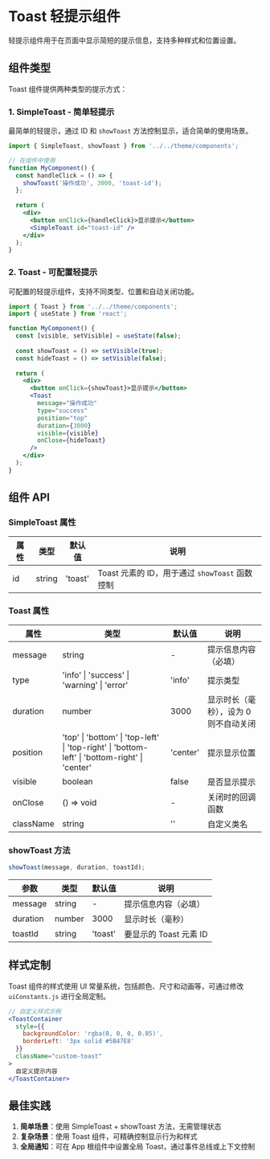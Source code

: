 # Toast 轻提示组件

轻提示组件用于在页面中显示简短的提示信息，支持多种样式和位置设置。

## 组件类型

Toast 组件提供两种类型的提示方式：

### 1. SimpleToast - 简单轻提示

最简单的轻提示，通过 ID 和 `showToast` 方法控制显示，适合简单的使用场景。

```jsx
import { SimpleToast, showToast } from '../../theme/components';

// 在组件中使用
function MyComponent() {
  const handleClick = () => {
    showToast('操作成功', 3000, 'toast-id');
  };
  
  return (
    <div>
      <button onClick={handleClick}>显示提示</button>
      <SimpleToast id="toast-id" />
    </div>
  );
}
```

### 2. Toast - 可配置轻提示

可配置的轻提示组件，支持不同类型、位置和自动关闭功能。

```jsx
import { Toast } from '../../theme/components';
import { useState } from 'react';

function MyComponent() {
  const [visible, setVisible] = useState(false);
  
  const showToast = () => setVisible(true);
  const hideToast = () => setVisible(false);
  
  return (
    <div>
      <button onClick={showToast}>显示提示</button>
      <Toast 
        message="操作成功" 
        type="success" 
        position="top" 
        duration={3000}
        visible={visible} 
        onClose={hideToast} 
      />
    </div>
  );
}
```

## 组件 API

### SimpleToast 属性

| 属性 | 类型 | 默认值 | 说明 |
|------|------|-------|------|
| id | string | 'toast' | Toast 元素的 ID，用于通过 `showToast` 函数控制 |

### Toast 属性

| 属性 | 类型 | 默认值 | 说明 |
|------|------|-------|------|
| message | string | - | 提示信息内容（必填） |
| type | 'info' \| 'success' \| 'warning' \| 'error' | 'info' | 提示类型 |
| duration | number | 3000 | 显示时长（毫秒），设为 0 则不自动关闭 |
| position | 'top' \| 'bottom' \| 'top-left' \| 'top-right' \| 'bottom-left' \| 'bottom-right' \| 'center' | 'center' | 提示显示位置 |
| visible | boolean | false | 是否显示提示 |
| onClose | () => void | - | 关闭时的回调函数 |
| className | string | '' | 自定义类名 |

### showToast 方法

```js
showToast(message, duration, toastId);
```

| 参数 | 类型 | 默认值 | 说明 |
|------|------|-------|------|
| message | string | - | 提示信息内容（必填） |
| duration | number | 3000 | 显示时长（毫秒） |
| toastId | string | 'toast' | 要显示的 Toast 元素 ID |

## 样式定制

Toast 组件的样式使用 UI 常量系统，包括颜色、尺寸和动画等，可通过修改 `uiConstants.js` 进行全局定制。

```jsx
// 自定义样式示例
<ToastContainer 
  style={{
    backgroundColor: 'rgba(0, 0, 0, 0.85)',
    borderLeft: '3px solid #5B47E8'
  }}
  className="custom-toast"
>
  自定义提示内容
</ToastContainer>
```

## 最佳实践

1. **简单场景**：使用 SimpleToast + showToast 方法，无需管理状态
2. **复杂场景**：使用 Toast 组件，可精确控制显示行为和样式
3. **全局通知**：可在 App 根组件中设置全局 Toast，通过事件总线或上下文控制 